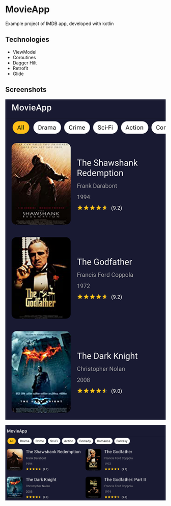 # MovieApp

Example project of IMDB app, developed with kotlin

## Technologies
- ViewModel
- Coroutines
- Dagger Hilt
- Retrofit
- Glide

## Screenshots

![ScreenShot1](/screenshots/screenshot-1.png)

![ScreenShot2](/screenshots/screenshot-2.png)


